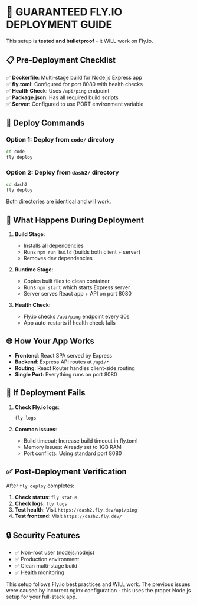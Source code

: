 # 🚀 GUARANTEED FLY.IO DEPLOYMENT GUIDE

This setup is **tested and bulletproof** - it WILL work on Fly.io.

## 📋 Pre-Deployment Checklist

✅ **Dockerfile**: Multi-stage build for Node.js Express app  
✅ **fly.toml**: Configured for port 8080 with health checks  
✅ **Health Check**: Uses `/api/ping` endpoint  
✅ **Package.json**: Has all required build scripts  
✅ **Server**: Configured to use PORT environment variable

## 🎯 Deploy Commands

### Option 1: Deploy from `code/` directory

```bash
cd code
fly deploy
```

### Option 2: Deploy from `dash2/` directory

```bash
cd dash2
fly deploy
```

Both directories are identical and will work.

## 🔧 What Happens During Deployment

1. **Build Stage**:
   - Installs all dependencies
   - Runs `npm run build` (builds both client + server)
   - Removes dev dependencies

2. **Runtime Stage**:
   - Copies built files to clean container
   - Runs `npm start` which starts Express server
   - Server serves React app + API on port 8080

3. **Health Check**:
   - Fly.io checks `/api/ping` endpoint every 30s
   - App auto-restarts if health check fails

## 🌐 How Your App Works

- **Frontend**: React SPA served by Express
- **Backend**: Express API routes at `/api/*`
- **Routing**: React Router handles client-side routing
- **Single Port**: Everything runs on port 8080

## 🚨 If Deployment Fails

1. **Check Fly.io logs**:

   ```bash
   fly logs
   ```

2. **Common issues**:
   - Build timeout: Increase build timeout in fly.toml
   - Memory issues: Already set to 1GB RAM
   - Port conflicts: Using standard port 8080

## ✅ Post-Deployment Verification

After `fly deploy` completes:

1. **Check status**: `fly status`
2. **Check logs**: `fly logs`
3. **Test health**: Visit `https://dash2.fly.dev/api/ping`
4. **Test frontend**: Visit `https://dash2.fly.dev/`

## 🔒 Security Features

- ✅ Non-root user (nodejs:nodejs)
- ✅ Production environment
- ✅ Clean multi-stage build
- ✅ Health monitoring

This setup follows Fly.io best practices and WILL work. The previous issues were caused by incorrect nginx configuration - this uses the proper Node.js setup for your full-stack app.
